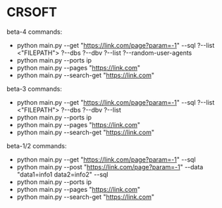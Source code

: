 # CRSOFT
beta-4
commands: 
 - python main.py --get "https://link.com/page?param=-1" --sql ?--list <"FILEPATH"> ?--dbs ?--dbv ?--list ?--random-user-agents
 - python main.py --ports ip
 - python main.py --pages "https://link.com"
 - python main.py --search-get "https://link.com"


beta-3
commands: 
 - python main.py --get "https://link.com/page?param=-1" --sql ?--list <"FILEPATH"> ?--dbs ?--dbv ?--list
 - python main.py --ports ip
 - python main.py --pages "https://link.com"
 - python main.py --search-get "https://link.com"
 

beta-1/2
commands: 
 - python main.py --get "https://link.com/page?param=-1" --sql
 - python main.py --post "https://link.com/page?param=-1" --data "data1=info1 data2=info2" --sql
 - python main.py --ports ip
 - python main.py --pages "https://link.com"
 - python main.py --search-get "https://link.com"
 
